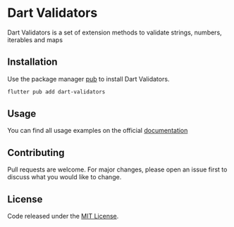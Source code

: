 # Dart Validators

Dart Validators is a set of extension methods to validate strings, numbers, iterables and maps

## Installation

Use the package manager [pub](https://dart.dev/guides/packages) to install Dart Validators.

```bash
flutter pub add dart-validators
```

## Usage

You can find all usage examples on the official [documentation](https://stilo.netlify.app)

## Contributing
Pull requests are welcome. For major changes, please open an issue first to discuss what you would like to change.

## License
Code released under the [MIT License](https://github.com/mirkorap/dart-validators/blob/main/LICENSE).